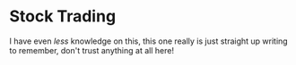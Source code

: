 # Stock Trading
I have even *less* knowledge on this, this one really is just straight up writing to remember, don't trust anything at all here!